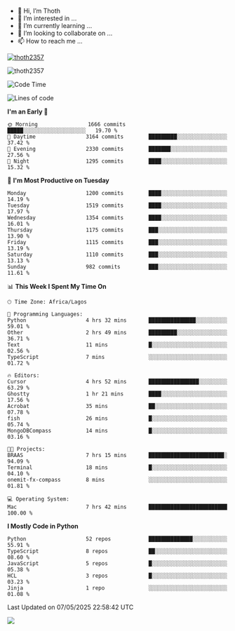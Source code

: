 <!---
thoth2357/thoth2357 is a ✨ special ✨ repository because its `README.md` (this file) appears on your GitHub profile.
You can click the Preview link to take a look at your changes.
--->

- 👋 Hi, I’m Thoth
- 👀 I’m interested in ...
- 🌱 I’m currently learning ...
- 💞️ I’m looking to collaborate on ...
- 📫 How to reach me ...


<p align="left"> <a href="https://github.com/ryo-ma/github-profile-trophy"><img src="https://github-profile-trophy.vercel.app/?username=thoth2357&theme=gruvbox&no-bg=true&no-frame=false&title=MultiLanguage,Commits,Repositories,Stars,Followers,PullRequest,Reviews,Issues" alt="thoth2357" /></a> </p>

<p align="left"> <img src="https://komarev.com/ghpvc/?username=thoth2357&label=Profile%20views&color=0e75b6&style=flat" alt="thoth2357" /> </p>

<!--START_SECTION:waka-->
![Code Time](http://img.shields.io/badge/Code%20Time-3%2C400%20hrs%2042%20mins-blue)

![Lines of code](https://img.shields.io/badge/From%20Hello%20World%20I%27ve%20Written-31.0%20million%20lines%20of%20code-blue)

**I'm an Early 🐤** 

```text
🌞 Morning                1666 commits        █████░░░░░░░░░░░░░░░░░░░░   19.70 % 
🌆 Daytime                3164 commits        █████████░░░░░░░░░░░░░░░░   37.42 % 
🌃 Evening                2330 commits        ███████░░░░░░░░░░░░░░░░░░   27.56 % 
🌙 Night                  1295 commits        ████░░░░░░░░░░░░░░░░░░░░░   15.32 % 
```
📅 **I'm Most Productive on Tuesday** 

```text
Monday                   1200 commits        ████░░░░░░░░░░░░░░░░░░░░░   14.19 % 
Tuesday                  1519 commits        ████░░░░░░░░░░░░░░░░░░░░░   17.97 % 
Wednesday                1354 commits        ████░░░░░░░░░░░░░░░░░░░░░   16.01 % 
Thursday                 1175 commits        ███░░░░░░░░░░░░░░░░░░░░░░   13.90 % 
Friday                   1115 commits        ███░░░░░░░░░░░░░░░░░░░░░░   13.19 % 
Saturday                 1110 commits        ███░░░░░░░░░░░░░░░░░░░░░░   13.13 % 
Sunday                   982 commits         ███░░░░░░░░░░░░░░░░░░░░░░   11.61 % 
```


📊 **This Week I Spent My Time On** 

```text
🕑︎ Time Zone: Africa/Lagos

💬 Programming Languages: 
Python                   4 hrs 32 mins       ███████████████░░░░░░░░░░   59.01 % 
Other                    2 hrs 49 mins       █████████░░░░░░░░░░░░░░░░   36.71 % 
Text                     11 mins             █░░░░░░░░░░░░░░░░░░░░░░░░   02.56 % 
TypeScript               7 mins              ░░░░░░░░░░░░░░░░░░░░░░░░░   01.72 % 

🔥 Editors: 
Cursor                   4 hrs 52 mins       ████████████████░░░░░░░░░   63.29 % 
Ghostty                  1 hr 21 mins        ████░░░░░░░░░░░░░░░░░░░░░   17.56 % 
Acrobat                  35 mins             ██░░░░░░░░░░░░░░░░░░░░░░░   07.78 % 
fish                     26 mins             █░░░░░░░░░░░░░░░░░░░░░░░░   05.74 % 
MongoDBCompass           14 mins             █░░░░░░░░░░░░░░░░░░░░░░░░   03.16 % 

🐱‍💻 Projects: 
BRAAS                    7 hrs 15 mins       ████████████████████████░   94.09 % 
Terminal                 18 mins             █░░░░░░░░░░░░░░░░░░░░░░░░   04.10 % 
onemit-fx-compass        8 mins              ░░░░░░░░░░░░░░░░░░░░░░░░░   01.81 % 

💻 Operating System: 
Mac                      7 hrs 42 mins       █████████████████████████   100.00 % 
```

**I Mostly Code in Python** 

```text
Python                   52 repos            ██████████████░░░░░░░░░░░   55.91 % 
TypeScript               8 repos             ██░░░░░░░░░░░░░░░░░░░░░░░   08.60 % 
JavaScript               5 repos             █░░░░░░░░░░░░░░░░░░░░░░░░   05.38 % 
HCL                      3 repos             █░░░░░░░░░░░░░░░░░░░░░░░░   03.23 % 
Jinja                    1 repo              ░░░░░░░░░░░░░░░░░░░░░░░░░   01.08 % 
```




 Last Updated on 07/05/2025 22:58:42 UTC
<!--END_SECTION:waka-->
<!--![](http://github-profile-summary-cards.vercel.app/api/cards/profile-details?username=thoth2357&theme=2077)

![](http://github-profile-summary-cards.vercel.app/api/cards/stats?username=thoth2357&theme=2077)![](http://github-profile-summary-cards.vercel.app/api/cards/productive-time?username=thoth2357&theme=2077&utcOffset=8) -->
<img src="https://t.bkit.co/w_6789c39040b80.gif" />
